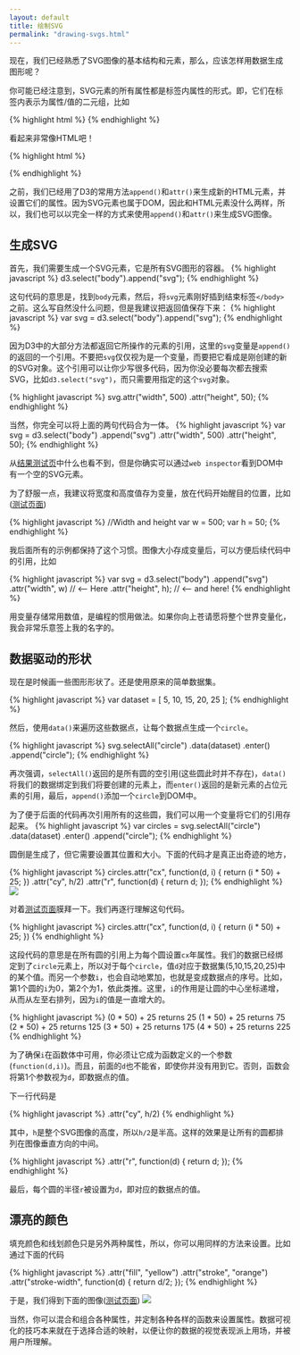 ```yaml
---
layout: default
title: 绘制SVG
permalink: "drawing-svgs.html"
---
```


现在，我们已经熟悉了SVG图像的基本结构和元素，那么，应该怎样用数据生成图形呢？

你可能已经注意到，SVG元素的所有属性都是标签内属性的形式。即，它们在标签内表示为属性/值的二元组，比如

{% highlight html %}
<element property="value"/>
{% endhighlight %}

看起来非常像HTML吧！

{% highlight html %}
<p class="eureka">
{% endhighlight %}

之前，我们已经用了D3的常用方法`append()`和`attr()`来生成新的HTML元素，并设置它们的属性。因为SVG元素也属于DOM，因此和HTML元素没什么两样，所以，我们也可以以完全一样的方式来使用`append()`和`attr()`来生成SVG图像。


## 生成SVG
首先，我们需要生成一个SVG元素，它是所有SVG图形的容器。
{% highlight javascript %}
d3.select("body").append("svg");
{% endhighlight %}

这句代码的意思是，找到`body`元素，然后，将`svg`元素刚好插到结束标签`</body>`之前。这么写自然没什么问题，但是我建议把返回值保存下来：
{% highlight javascript %}
var svg = d3.select("body").append("svg");
{% endhighlight %}

因为D3中的大部分方法都返回它所操作的元素的引用，这里的`svg`变量是`append()`的返回的一个引用。不要把`svg`仅仅视为是一个变量，而要把它看成是刚创建的新的SVG对象。这个引用可以让你少写很多代码，因为你没必要每次都去搜索SVG，比如`d3.select("svg")`，而只需要用指定的这个`svg`对象。

{% highlight javascript %}
svg.attr("width", 500)
   .attr("height", 50);
{% endhighlight %}

当然，你完全可以将上面的两句代码合为一体。
{% highlight javascript %}
var svg = d3.select("body")
  .append("svg")
  .attr("width", 500)
  .attr("height", 50);
{% endhighlight %}

从[结果测试页](http://alignedleft.com/content/03-tutorials/01-d3/110-drawing-svgs/1.html)中什么也看不到，但是你确实可以通过`web inspector`看到DOM中有一个空的SVG元素。

为了舒服一点，我建议将宽度和高度值存为变量，放在代码开始醒目的位置，比如([测试页面](http://alignedleft.com/content/03-tutorials/01-d3/110-drawing-svgs/2.html))

{% highlight javascript %}
//Width and height
var w = 500;
var h = 50;
{% endhighlight %}

我后面所有的示例都保持了这个习惯。图像大小存成变量后，可以方便后续代码中的引用，比如

{% highlight javascript %}
var svg = d3.select("body")
.append("svg")
.attr("width", w)   // <-- Here
.attr("height", h); // <-- and here!
{% endhighlight %}

用变量存储常用数值，是编程的惯用做法。如果你向上苍请愿将整个世界变量化，我会非常乐意签上我的名字的。

## 数据驱动的形状
现在是时候画一些图形形状了。还是使用原来的简单数据集。

{% highlight javascript %}
var dataset = [ 5, 10, 15, 20, 25 ];
{% endhighlight %}

然后，使用`data()`来遍历这些数据点，让每个数据点生成一个`circle`。

{% highlight javascript %}
svg.selectAll("circle")
    .data(dataset)
	.enter()
	.append("circle");
{% endhighlight %}

再次强调，`selectAll()`返回的是所有圆的空引用(这些圆此时并不存在)，`data()`将我们的数据绑定到我们将要创建的元素上，而`enter()`返回的是新元素的占位元素的引用，最后，`append()`添加一个`circle`到DOM中。

为了便于后面的代码再次引用所有的这些圆，我们可以用一个变量将它们的引用存起来。
{% highlight javascript %}
var circles = svg.selectAll("circle")
                 .data(dataset)
	             .enter()
	             .append("circle");
{% endhighlight %}

圆倒是生成了，但它需要设置其位置和大小。下面的代码才是真正出奇迹的地方，

{% highlight javascript %}
circles.attr("cx", function(d, i) {
		return (i * 50) + 25;
	})
	.attr("cy", h/2)
	.attr("r", function(d) {
			return d;
	});
{% endhighlight %}
![](http://alignedleft.com/content/03-tutorials/01-d3/110-drawing-svgs/1.png)

对着[测试页面](http://alignedleft.com/content/03-tutorials/01-d3/110-drawing-svgs/3.html)膜拜一下。我们再逐行理解这句代码。

{% highlight javascript %}
circles.attr("cx", function(d, i) {
		return (i * 50) + 25;
})
{% endhighlight %}

这段代码的意思是在所有圆的引用上为每个圆设置`cx`年属性。我们的数据已经绑定到了`circle`元素上，所以对于每个`circle`，值`d`对应于数据集(5,10,15,20,25)中的某个值。而另一个参数`i`，也会自动地累加，也就是变成数据点的序号。比如，第1个圆的`i`为0，第2个为1，依此类推。这里，`i`的作用是让圆的中心坐标递增，从而从左至右排列，因为`i`的值是一直增大的。

{% highlight javascript %}
(0 * 50) + 25 returns 25
(1 * 50) + 25 returns 75
(2 * 50) + 25 returns 125
(3 * 50) + 25 returns 175
(4 * 50) + 25 returns 225
{% endhighlight %}

为了确保`i`在函数体中可用，你必须让它成为函数定义的一个参数(`function(d,i)`)。而且，前面的`d`也不能省，即使你并没有用到它。否则，函数会将第1个参数视为`d`，即数据点的值。

下一行代码是

{% highlight javascript %}
.attr("cy", h/2)
{% endhighlight %}

其中，`h`是整个SVG图像的高度，所以`h/2`是半高。这样的效果是让所有的圆都排列在图像垂直方向的中间。

{% highlight javascript %}
.attr("r", function(d) {
		return d;
});
{% endhighlight %}

最后，每个圆的半径`r`被设置为`d`，即对应的数据点的值。 

## 漂亮的颜色
填充颜色和线划颜色只是另外两种属性，所以，你可以用同样的方法来设置。比如通过下面的代码

{% highlight javascript %}
.attr("fill", "yellow")
.attr("stroke", "orange")
.attr("stroke-width", function(d) {
		return d/2;
});
{% endhighlight %}

于是，我们得到下面的图像([测试页面](http://alignedleft.com/content/03-tutorials/01-d3/110-drawing-svgs/4.html))
![](http://alignedleft.com/content/03-tutorials/01-d3/110-drawing-svgs/2.png)

当然，你可以混合和组合各种属性，并定制各种各样的函数来设置属性。数据可视化的技巧本来就在于选择合适的映射，以便让你的数据的视觉表现派上用场，并被用户所理解。


